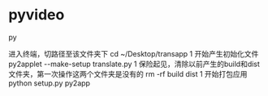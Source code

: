 # pyvideo
py

进入终端，切路径至该文件夹下
cd ~/Desktop/transapp
1
开始产生初始化文件
py2applet --make-setup translate.py
1
保险起见，清除以前产生的build和dist文件夹，第一次操作这两个文件夹是没有的
rm -rf build dist
1
开始打包应用
python setup.py py2app

